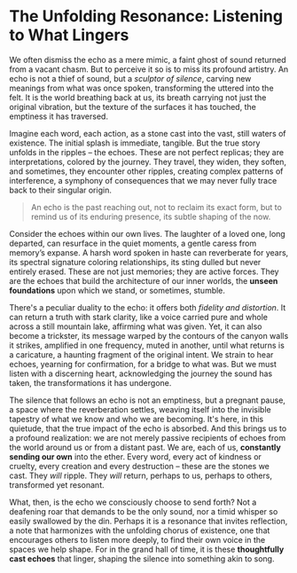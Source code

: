 # The Unfolding Resonance: Listening to What Lingers

We often dismiss the echo as a mere mimic, a faint ghost of sound returned from a vacant chasm. But to perceive it so is to miss its profound artistry. An echo is not a thief of sound, but a *sculptor of silence*, carving new meanings from what was once spoken, transforming the uttered into the felt. It is the world breathing back at us, its breath carrying not just the original vibration, but the texture of the surfaces it has touched, the emptiness it has traversed.

Imagine each word, each action, as a stone cast into the vast, still waters of existence. The initial splash is immediate, tangible. But the true story unfolds in the ripples – the echoes. These are not perfect replicas; they are interpretations, colored by the journey. They travel, they widen, they soften, and sometimes, they encounter other ripples, creating complex patterns of interference, a symphony of consequences that we may never fully trace back to their singular origin.

> An echo is the past reaching out, not to reclaim its exact form, but to remind us of its enduring presence, its subtle shaping of the now.

Consider the echoes within our own lives. The laughter of a loved one, long departed, can resurface in the quiet moments, a gentle caress from memory’s expanse. A harsh word spoken in haste can reverberate for years, its spectral signature coloring relationships, its sting dulled but never entirely erased. These are not just memories; they are active forces. They are the echoes that build the architecture of our inner worlds, the **unseen foundations** upon which we stand, or sometimes, stumble.

There's a peculiar duality to the echo: it offers both *fidelity and distortion*. It can return a truth with stark clarity, like a voice carried pure and whole across a still mountain lake, affirming what was given. Yet, it can also become a trickster, its message warped by the contours of the canyon walls it strikes, amplified in one frequency, muted in another, until what returns is a caricature, a haunting fragment of the original intent. We strain to hear echoes, yearning for confirmation, for a bridge to what was. But we must listen with a discerning heart, acknowledging the journey the sound has taken, the transformations it has undergone.

The silence that follows an echo is not an emptiness, but a pregnant pause, a space where the reverberation settles, weaving itself into the invisible tapestry of what we know and who we are becoming. It's here, in this quietude, that the true impact of the echo is absorbed. And this brings us to a profound realization: we are not merely passive recipients of echoes from the world around us or from a distant past. We are, each of us, **constantly sending our own** into the ether. Every word, every act of kindness or cruelty, every creation and every destruction – these are the stones we cast. They *will* ripple. They *will* return, perhaps to us, perhaps to others, transformed yet resonant.

What, then, is the echo we consciously choose to send forth? Not a deafening roar that demands to be the only sound, nor a timid whisper so easily swallowed by the din. Perhaps it is a resonance that invites reflection, a note that harmonizes with the unfolding chorus of existence, one that encourages others to listen more deeply, to find their own voice in the spaces we help shape. For in the grand hall of time, it is these **thoughtfully cast echoes** that linger, shaping the silence into something akin to song.